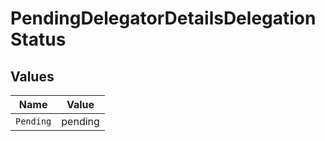 # PendingDelegatorDetailsDelegationStatus


## Values

| Name      | Value     |
| --------- | --------- |
| `Pending` | pending   |